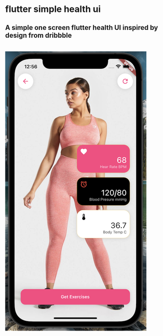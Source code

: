 # flutter simple health ui
## A simple one screen flutter health UI inspired by design from dribbble
# ![Screenshot](https://github.com/ket-c/flutter-simple-health-ui/blob/main/Screenshot.png)
